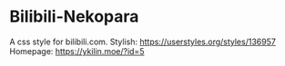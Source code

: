 # Bilibili-Nekopara
A css style for bilibili.com. Stylish: https://userstyles.org/styles/136957
Homepage: https://ykilin.moe/?id=5
